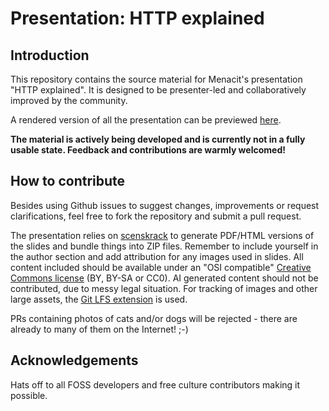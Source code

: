 <!--
SPDX-FileCopyrightText: © 2024 Menacit AB <foss@menacit.se>
SPDX-License-Identifier: CC-BY-SA-4.0
X-Context: Presentation - HTTP explained
-->

# Presentation: HTTP explained

## Introduction
This repository contains the source material for Menacit's presentation "HTTP explained".
It is designed to be presenter-led and collaboratively improved by the community.  
  
A rendered version of all the presentation can be previewed [here](https://t.menacit.se/http).  
  
**The material is actively being developed and is currently not in a fully usable state.
Feedback and contributions are warmly welcomed!**


## How to contribute
Besides using Github issues to suggest changes, improvements or request clarifications, feel free
to fork the repository and submit a pull request.  

The presentation relies on [scenskrack](https://github.com/doctor-love/scenskrack) to generate
PDF/HTML versions of the slides and bundle things into ZIP files. Remember to include yourself in
the author section and add attribution for any images used in slides. All content included should
be available under an "OSI compatible"
[Creative Commons license](https://creativecommons.org/about/cclicenses/) (BY, BY-SA or CC0).
AI generated content should not be contributed, due to messy legal situation. For tracking of
images and other large assets, the [Git LFS extension](https://git-lfs.github.com/) is used.  
  
PRs containing photos of cats and/or dogs will be rejected - there are already to many of them on
the Internet! ;-)


## Acknowledgements
Hats off to all FOSS developers and free culture contributors making it possible.
